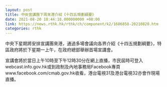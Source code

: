 ```yaml
---
layout: post
title: 中央宣講團下周來港介紹《十四五規劃綱要》
date: 2021-08-20 18:44:18.000000000 +08:00
link: https://news.rthk.hk/rthk/ch/component/k2/1606858-20210820.htm
categories: rthk
---
```


中央下星期將安排宣講團來港，通過多場會議向各界介紹《十四五規劃綱要》，特區政府將於下星期一上午，在政府總部舉辦首場宣講會。

宣講會將於當日上午10時至下午12時30分在網上直播，市民屆時可登入webcast.info.gov.hk或到政制及內地事務局Facebook專頁www.facebook.com/cmab.gov.hk收看，港台電視31及港台電視32亦會作現場直播。
